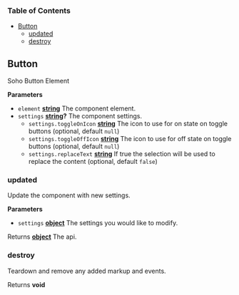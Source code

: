 <!-- Generated by documentation.js. Update this documentation by updating the source code. -->

### Table of Contents

-   [Button][1]
    -   [updated][2]
    -   [destroy][3]

## Button

Soho Button Element

**Parameters**

-   `element` **[string][4]** The component element.
-   `settings` **[string][4]?** The component settings.
    -   `settings.toggleOnIcon` **[string][4]** The icon to use for on state on toggle buttons (optional, default `null`)
    -   `settings.toggleOffIcon` **[string][4]** The icon to use for off state on toggle buttons (optional, default `null`)
    -   `settings.replaceText` **[string][4]** If true the selection will be used to replace the content (optional, default `false`)

### updated

Update the component with new settings.

**Parameters**

-   `settings` **[object][5]** The settings you would like to modify.

Returns **[object][5]** The api.

### destroy

Teardown and remove any added markup and events.

Returns **void** 

[1]: #button

[2]: #updated

[3]: #destroy

[4]: https://developer.mozilla.org/docs/Web/JavaScript/Reference/Global_Objects/String

[5]: https://developer.mozilla.org/docs/Web/JavaScript/Reference/Global_Objects/Object
